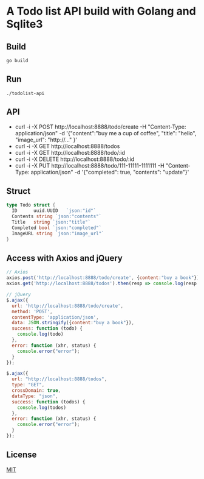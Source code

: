 # A Todo list API build with Golang and Sqlite3

## Build

`go build`

## Run

`./todolist-api`

## API

- curl -i -X POST http://localhost:8888/todo/create -H "Content-Type: application/json" -d '{"content":"buy me a cup of coffee", "title": "hello", "image_url": "http://..." }'
- curl -i -X GET  http://localhost:8888/todos
- curl -i -X GET  http://localhost:8888/todo/:id
- curl -i -X DELETE http://localhost:8888/todo/:id
- curl -i -X PUT http://localhost:8888/todo/111-11111-1111111 -H "Content-Type: application/json" -d '{"completed": true, "contents": "update"}'

## Struct

```go
type Todo struct {
  ID      uuid.UUID   `json:"id"`
  Contents string `json:"contents"`
  Title   string `json:"title"`
  Completed bool `json:"completed"`
  ImageURL string `json:"image_url"`
}
```

## Access with Axios and jQuery

```js
// Axios
axios.post('http://localhost:8888/todo/create', {content:"buy a book"}).then(resp => console.log(resp.data));
axios.get('http://localhost:8888/todos').then(resp => console.log(resp.data));

// jQuery
$.ajax({
  url: 'http://localhost:8888/todo/create',
  method: 'POST',
  contentType: 'application/json',
  data: JSON.stringify({content:"buy a book"}),
  success: function (todo) {
    console.log(todo)
  },
  error: function (xhr, status) {
    console.error("error");
  }
});

$.ajax({
  url: "http://localhost:8888/todos",
  type: "GET",
  crossDomain: true,
  dataType: "json",
  success: function (todos) {
    console.log(todos)
  },
  error: function (xhr, status) {
    console.error("error");
  }
});
```

## License

[MIT](https://github.com/aztack/todolist-api/blob/master/LICENSE)
